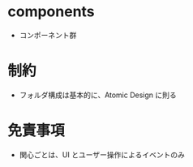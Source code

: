 # components

- コンポーネント群

# 制約

- フォルダ構成は基本的に、Atomic Design に則る

# 免責事項

- 関心ごとは、UI とユーザー操作によるイベントのみ
